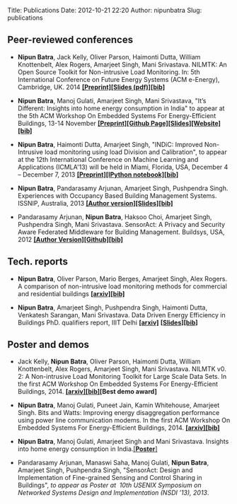 Title: Publications
Date: 2012-10-21 22:20
Author: nipunbatra
Slug: publications


## **Peer-reviewed conferences**

-   **Nipun Batra**, Jack Kelly, Oliver Parson, Haimonti Dutta, William
    Knottenbelt, Alex Rogers, Amarjeet Singh, Mani Srivastava. NILMTK:
    An Open Source Toolkit for Non-intrusive Load Monitoring. In: 5th
    International Conference on Future Energy Systems (ACM e-Energy),
    Cambridge, UK. 2014 [**[Preprint]**](http://arxiv.org/abs/1404.3878)[**[Slides (pdf)]**](http://nipunbatra.github.io/downloads/files/nilmtk_presentation.pdf)[**[bib]**](https://dl.dropboxusercontent.com/u/75845627/bib/2014_energy.bib)

-   **Nipun Batra**, Manoj Gulati, Amarjeet Singh, Mani Srivastava,
    "It’s Different: Insights into home energy consumption in India" to
    appear at the 5th ACM Workshop On Embedded Systems For
    Energy-Efficient Buildings, 13-14 November [**[Preprint]**](https://dl.dropboxusercontent.com/u/75845627/buildsys_paper.pdf)[**[Github Page]**](http://nipunreddevil.github.io/Home_Deployment/)[**[Slides]**](https://dl.dropboxusercontent.com/u/75845627/builldsys.pdf)[**[Website]**](http://iawe.github.io)[**[bib]**](https://dl.dropboxusercontent.com/u/75845627/bib/2013_buildsys.bib)

-   **Nipun Batra**, Haimonti Dutta, Amarjeet Singh, "INDiC: Improved
    Non-Intrusive load monitoring using load Division and Calibration",
    to appear at the 12th International Conference on Machine Learning
    and Applications (ICMLA'13) will be held in Miami, Florida, USA,
    December 4 – December 7, 2013 [**[Preprint]**](http://nipunbatra.files.wordpress.com/2013/09/icmla.pdf)[**[IPython notebook]**](http://www.iiitd.edu.in/~amarjeet/Research/indic.html)[**[bib]**](https://dl.dropboxusercontent.com/u/75845627/bib/2013_icmla.bib)

-   **Nipun Batra**, Pandarasamy Arjunan, Amarjeet Singh, Pushpendra
    Singh. Experiences with Occupancy Based Building Management Systems. ISSNIP, Australia, 2013 [**[Author version]**](http://nipunbatra.files.wordpress.com/2013/01/issnip.pdf)[**[Slides]**](https://dl.dropboxusercontent.com/u/75845627/Nipun_Batra_IIIT.pptx)[**[bib]**](https://dl.dropboxusercontent.com/u/75845627/bib/2013_issnip.bib)

-   Pandarasamy Arjunan, **Nipun Batra**, Haksoo Choi, Amarjeet Singh,
    Pushpendra Singh, Mani Srivastava. SensorAct: A Privacy and Security
    Aware Federated Middleware for Building Management. Buildsys, USA,
    2012 [**[Author Version]**](http://nipunbatra.files.wordpress.com/2012/10/buildsys-full.pdf)[**[Github]**](https://github.com/iiitd-ucla-pc3/SensorAct)[**[bib]**](https://dl.dropboxusercontent.com/u/75845627/bib/2012_sensoract.bib)


## **Tech. reports**

- **Nipun Batra**, Oliver Parson, Mario Berges, Amarjeet Singh, Alex Rogers.
A comparison of non-intrusive load monitoring methods for commercial and residential buildings
[**[arxiv]**](http://arxiv.org/abs/1408.6595)[**[bib]**](https://dl.dropboxusercontent.com/u/75845627/bib/2014_comparison.bib)


-   **Nipun Batra**, Amarjeet Singh, Pushpendra Singh, Haimonti Dutta, Venkatesh Sarangan, Mani Srivastava.
    Data Driven Energy Efficiency in Buildings
    PhD. qualifiers report, IIIT Delhi
    [**[arxiv]**](http://arxiv.org/abs/1404.7227) [**[Slides]**](https://dl.dropboxusercontent.com/u/75845627/compre/Data%20Driven%20Energy%20Efficiency%20in%20Buildings.pdf)[**[bib]**](https://dl.dropboxusercontent.com/u/75845627/bib/2014_compre.bib)


## **Poster and demos**

- Jack Kelly, **Nipun Batra**, Oliver Parson, Haimonti Dutta, William Knottenbelt, Alex Rogers, Amarjeet Singh, Mani Srivastava.
NILMTK v0. 2: A Non-intrusive Load Monitoring Toolkit for Large Scale Data Sets. In the first ACM Workshop On Embedded Systems For Energy-Efficient Buildings, 2014.
[**[arxiv]**](http://arxiv.org/abs/1409.5908)[**[bib]**](https://dl.dropboxusercontent.com/u/75845627/bib/2014_nilmtk_2.bib)**[Best demo award]**

- **Nipun Batra**, Manoj Gulati, Puneet Jain, Kamin Whitehouse, Amarjeet Singh.
Bits and Watts: Improving energy disaggregation performance using power line communication modems. In the first ACM Workshop On Embedded Systems For Energy-Efficient Buildings, 2014.
[**[arxiv]**](http://arxiv.org/abs/1409.5907)[**[bib]**](https://dl.dropboxusercontent.com/u/75845627/bib/2014_plc.bib)

- **Nipun Batra**, Manoj Gulati, Amarjeet Singh and Mani Srivastava.
Insights into home energy consumption in India.[[**Poster**]](http://nipunbatra.github.io/downloads/files/buildsys_2013.pdf)




-   Pandarasamy Arjunan, Manaswi Saha, Manoj Gulati, **Nipun Batra**,
    Amarjeet Singh, Pushpendra Singh, "SensorAct: Design and
    Implementation of Fine-grained Sensing and Control Sharing in
    Buildings", *to appear as Poster at  10th USENIX Symposium on
    Networked Systems Design and Implementation (NSDI ’13), 2013*.



    

